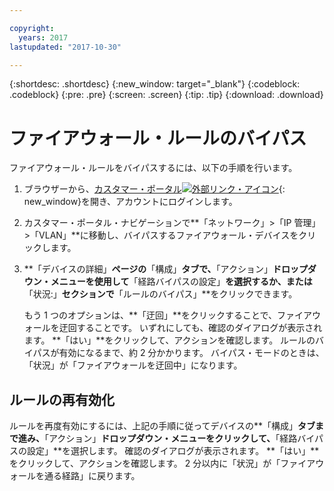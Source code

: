 ```yaml
---

copyright:
  years: 2017
lastupdated: "2017-10-30"

---
```


{:shortdesc: .shortdesc}
{:new_window: target="_blank"}
{:codeblock: .codeblock}
{:pre: .pre}
{:screen: .screen}
{:tip: .tip}
{:download: .download}

# ファイアウォール・ルールのバイパス

ファイアウォール・ルールをバイパスするには、以下の手順を行います。

1. ブラウザーから、[カスタマー・ポータル![外部リンク・アイコン](../../icons/launch-glyph.svg "外部リンク・アイコン")](https://control.softlayer.com/){: new_window}を開き、アカウントにログインします。
2. カスタマー・ポータル・ナビゲーションで**「ネットワーク」>「IP 管理」>「VLAN」**に移動し、バイパスするファイアウォール・デバイスをクリックします。
3. **「デバイスの詳細」**ページの**「構成」**タブで、**「アクション」**ドロップダウン・メニューを使用して**「経路バイパスの設定」**を選択するか、または**「状況:」**セクションで**「ルールのバイパス」**をクリックできます。 

	もう 1 つのオプションは、**「迂回」**をクリックすることで、ファイアウォールを迂回することです。 いずれにしても、確認のダイアログが表示されます。 **「はい」**をクリックして、アクションを確認します。 ルールのバイパスが有効になるまで、約 2 分かかります。 バイパス・モードのときは、「状況」が「ファイアウォールを迂回中」になります。

## ルールの再有効化

ルールを再度有効にするには、上記の手順に従ってデバイスの**「構成」**タブまで進み、**「アクション」**ドロップダウン・メニューをクリックして、**「経路バイパスの設定」**を選択します。 確認のダイアログが表示されます。 **「はい」**をクリックして、アクションを確認します。 2 分以内に「状況」が「ファイアウォールを通る経路」に戻ります。
